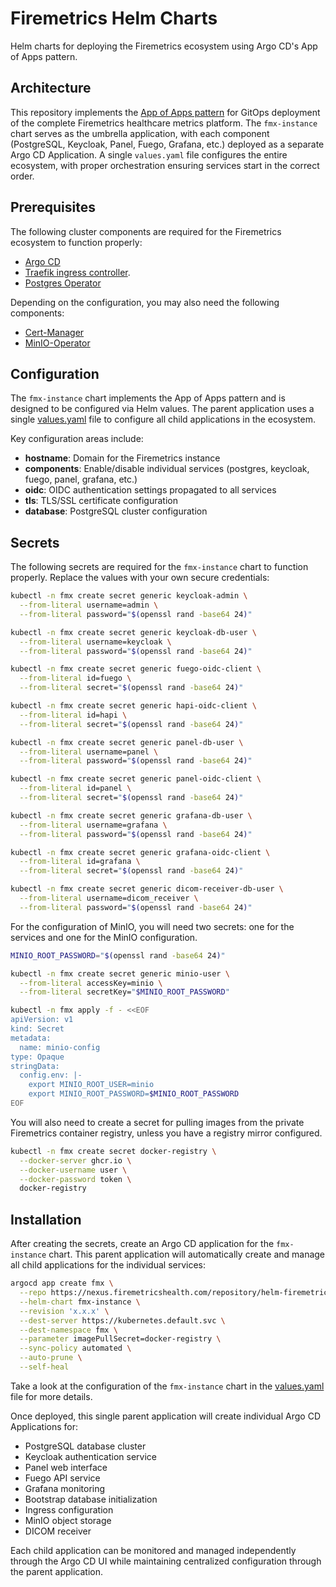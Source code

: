 # Firemetrics Helm Charts

Helm charts for deploying the Firemetrics ecosystem using Argo CD's App of Apps pattern.

## Architecture

This repository implements the [App of Apps pattern](https://argo-cd.readthedocs.io/en/latest/operator-manual/cluster-bootstrapping/#app-of-apps-pattern) for GitOps deployment of the complete Firemetrics healthcare metrics platform. The `fmx-instance` chart serves as the umbrella application, with each component (PostgreSQL, Keycloak, Panel, Fuego, Grafana, etc.) deployed as a separate Argo CD Application. A single `values.yaml` file configures the entire ecosystem, with proper orchestration ensuring services start in the correct order.

## Prerequisites

The following cluster components are required for the Firemetrics ecosystem to function properly:

- [Argo CD](https://argo-cd.readthedocs.io/en/stable/)
- [Traefik ingress controller](https://doc.traefik.io/traefik/getting-started/quick-start-with-kubernetes/).
- [Postgres Operator](https://github.com/zalando/postgres-operator/blob/master/docs/quickstart.md#deployment-options)

Depending on the configuration, you may also need the following components:

- [Cert-Manager](https://cert-manager.io/docs/installation/)
- [MinIO-Operator](https://artifacthub.io/packages/helm/minio-operator/operator)

## Configuration

The `fmx-instance` chart implements the App of Apps pattern and is designed to be configured via Helm values. The parent application uses a single [values.yaml](charts/fmx-instance/values.yaml) file to configure all child applications in the ecosystem.

Key configuration areas include:

- **hostname**: Domain for the Firemetrics instance
- **components**: Enable/disable individual services (postgres, keycloak, fuego, panel, grafana, etc.)
- **oidc**: OIDC authentication settings propagated to all services
- **tls**: TLS/SSL certificate configuration
- **database**: PostgreSQL cluster configuration

## Secrets

The following secrets are required for the `fmx-instance` chart to function properly. Replace the values with your own secure credentials:

```bash
kubectl -n fmx create secret generic keycloak-admin \
  --from-literal username=admin \
  --from-literal password="$(openssl rand -base64 24)"

kubectl -n fmx create secret generic keycloak-db-user \
  --from-literal username=keycloak \
  --from-literal password="$(openssl rand -base64 24)"

kubectl -n fmx create secret generic fuego-oidc-client \
  --from-literal id=fuego \
  --from-literal secret="$(openssl rand -base64 24)"

kubectl -n fmx create secret generic hapi-oidc-client \
  --from-literal id=hapi \
  --from-literal secret="$(openssl rand -base64 24)"

kubectl -n fmx create secret generic panel-db-user \
  --from-literal username=panel \
  --from-literal password="$(openssl rand -base64 24)"

kubectl -n fmx create secret generic panel-oidc-client \
  --from-literal id=panel \
  --from-literal secret="$(openssl rand -base64 24)"

kubectl -n fmx create secret generic grafana-db-user \
  --from-literal username=grafana \
  --from-literal password="$(openssl rand -base64 24)"

kubectl -n fmx create secret generic grafana-oidc-client \
  --from-literal id=grafana \
  --from-literal secret="$(openssl rand -base64 24)"

kubectl -n fmx create secret generic dicom-receiver-db-user \
  --from-literal username=dicom_receiver \
  --from-literal password="$(openssl rand -base64 24)"
```

For the configuration of MinIO, you will need two secrets: one for the services and one for the MinIO configuration.

```bash
MINIO_ROOT_PASSWORD="$(openssl rand -base64 24)"

kubectl -n fmx create secret generic minio-user \
  --from-literal accessKey=minio \
  --from-literal secretKey="$MINIO_ROOT_PASSWORD"

kubectl -n fmx apply -f - <<EOF
apiVersion: v1
kind: Secret
metadata:
  name: minio-config
type: Opaque
stringData:
  config.env: |-
    export MINIO_ROOT_USER=minio
    export MINIO_ROOT_PASSWORD=$MINIO_ROOT_PASSWORD
EOF
```

You will also need to create a secret for pulling images from the private Firemetrics container registry, unless you have a registry mirror configured.

```bash
kubectl -n fmx create secret docker-registry \
  --docker-server ghcr.io \
  --docker-username user \
  --docker-password token \
  docker-registry
```

## Installation

After creating the secrets, create an Argo CD application for the `fmx-instance` chart. This parent application will automatically create and manage all child applications for the individual services:

```bash
argocd app create fmx \
  --repo https://nexus.firemetricshealth.com/repository/helm-firemetrics/ \
  --helm-chart fmx-instance \
  --revision 'x.x.x' \
  --dest-server https://kubernetes.default.svc \
  --dest-namespace fmx \
  --parameter imagePullSecret=docker-registry \
  --sync-policy automated \
  --auto-prune \
  --self-heal
```

Take a look at the configuration of the `fmx-instance` chart in the [values.yaml](https://github.com/Firemetrics/fmx-charts/blob/main/charts/fmx-instance/values.yaml) file for more details.

Once deployed, this single parent application will create individual Argo CD Applications for:

- PostgreSQL database cluster
- Keycloak authentication service
- Panel web interface
- Fuego API service
- Grafana monitoring
- Bootstrap database initialization
- Ingress configuration
- MinIO object storage
- DICOM receiver

Each child application can be monitored and managed independently through the Argo CD UI while maintaining centralized configuration through the parent application.
